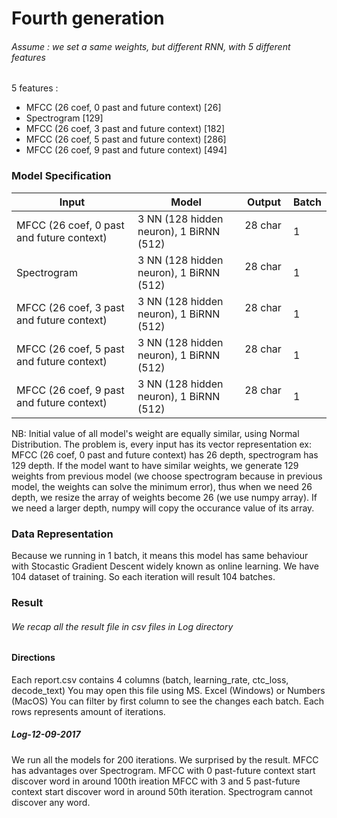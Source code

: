 # Fourth generation
###### Assume : we set a same weights, but different RNN, with 5 different features

5 features :
- MFCC (26 coef, 0 past and future context) [26]
- Spectrogram [129]
- MFCC (26 coef, 3 past and future context) [182]
- MFCC (26 coef, 5 past and future context) [286]
- MFCC (26 coef, 9 past and future context) [494]

### Model Specification

| Input					    | Model         			      | Output      | Batch |
| ----------------------------------------- | --------------------------------------- |-------------| ----- |
| MFCC (26 coef, 0 past and future context) | 3 NN (128 hidden neuron), 1 BiRNN (512) | 28 char     | 1     |
| Spectrogram				    | 3 NN (128 hidden neuron), 1 BiRNN (512) | 28 char     | 1     |
| MFCC (26 coef, 3 past and future context) | 3 NN (128 hidden neuron), 1 BiRNN (512) | 28 char     | 1     |
| MFCC (26 coef, 5 past and future context) | 3 NN (128 hidden neuron), 1 BiRNN (512) | 28 char     | 1     |
| MFCC (26 coef, 9 past and future context) | 3 NN (128 hidden neuron), 1 BiRNN (512) | 28 char     | 1     |

NB: Initial value of all model's weight are equally similar, using Normal Distribution. The problem is, every input has its vector representation ex: MFCC (26 coef, 0 past and future context) has 26 depth, spectrogram has 129 depth. If the model want to have similar weights, we generate 129 weights from previous model (we choose spectrogram because in previous model, the weights can solve the minimum error), thus when we need 26 depth, we resize the array of weights become 26 (we use numpy array). If we need a larger depth, numpy will copy the occurance value of its array.

### Data Representation
Because we running in 1 batch, it means this model has same behaviour with Stocastic Gradient Descent widely known as online learning. We have 104 dataset of training. So each iteration will result 104 batches.

### Result
###### We recap all the result file in csv files in Log directory
#### Directions
Each report.csv contains 4 columns (batch, learning_rate, ctc_loss, decode_text)
You may open this file using MS. Excel (Windows) or Numbers (MacOS)
You can filter by first column to see the changes each batch. Each rows represents amount of iterations.

##### Log-12-09-2017
We run all the models for 200 iterations. 
We surprised by the result. MFCC has advantages over Spectrogram. 
MFCC with 0 past-future context start discover word in around 100th ireation
MFCC with 3 and 5 past-future context start discover word in around 50th iteration.
Spectrogram cannot discover any word.



